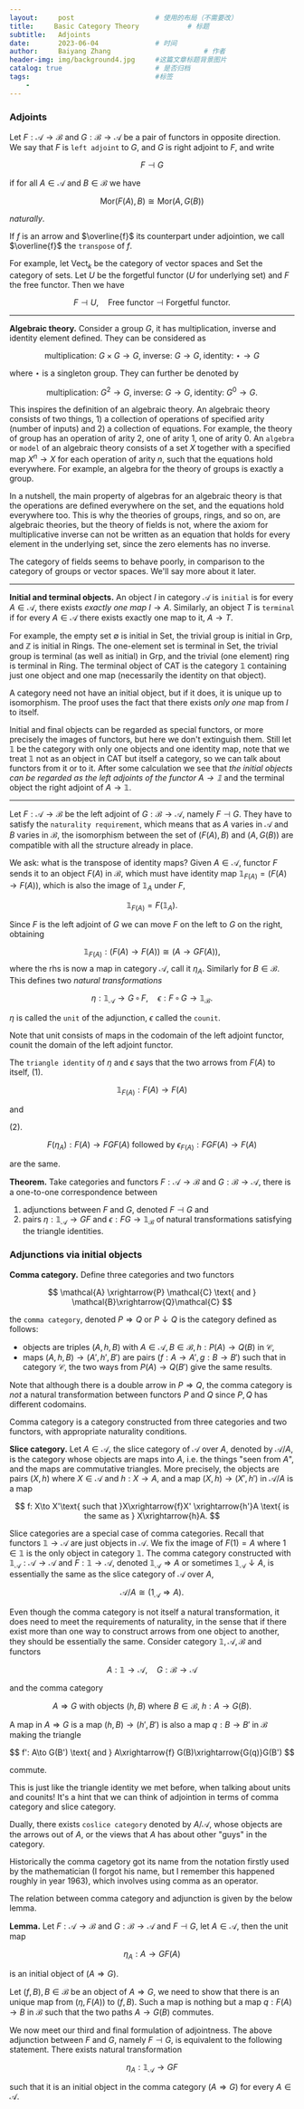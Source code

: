 ```yaml
---
layout:     post   				    # 使用的布局（不需要改）
title:     Basic Category Theory 			# 标题 
subtitle:   Adjoints
date:       2023-06-04 				# 时间
author:     Baiyang Zhang 						# 作者
header-img: img/background4.jpg 	#这篇文章标题背景图片
catalog: true 						# 是否归档
tags:								#标签
    - 
---
```


### Adjoints

Let $F: \mathcal{A}\to \mathcal{B}$ and $G: \mathcal{B}\to \mathcal{A}$ be a pair of functors in opposite direction. We say that $F$ is `left adjoint` to $G$, and $G$ is right adjoint to $F$, and write 

$$
F \dashv G
$$

if for all $A \in  \mathcal{A}$ and $B \in\mathcal{B}$ we have 

$$
\text{Mor}(F(A),B) \cong \text{Mor}(A,G(B))
$$

*naturally*.

If $f$ is an arrow and $\overline{f}$ its counterpart under adjointion, we call $\overline{f}$ the `transpose` of $f$.

For example, let $\text{Vect}_ {k}$ be the category of vector spaces and $\text{Set}$ the category of sets. Let $U$ be the forgetful functor ($U$ for underlying set) and $F$ the free functor. Then we have 

$$
F\dashv U,\quad  \text{Free functor} \dashv \text{Forgetful functor}.
$$

- - -

**Algebraic theory.** Consider a group $G$, it has multiplication, inverse and identity element defined. They can be considered as 

$$
\text{multiplication: } G\times G\to G,\;\text{inverse: } G\to G,\; \text{identity: } \star\to G
$$

where $\star$ is a singleton group. They can further be denoted by 

$$
\text{multiplication: } G^{2}\to G,\;\text{inverse: } G\to G,\; \text{identity: } G^{0}\to G.
$$

This inspires the definition of an algebraic theory. An algebraic theory consists of two things, 1) a collection of operations of specified arity (number of inputs) and 2) a collection of equations. For example, the theory of group has an operation of arity $2$, one of arity $1$, one of arity $0$. An `algebra` or `model` of an algebraic theory consists of a set $X$ together with a specified map $X^{n}\to X$ for each operation of arity $n$, such that the equations hold everywhere. For example, an algebra for the theory of groups is exactly a group.

In a nutshell, the main property of algebras for an algebraic theory is that the operations are defined everywhere on the set, and the equations hold everywhere too. This is why the theories of groups, rings, and so on, are algebraic theories, but the theory of fields is not, where the axiom for multiplicative inverse can not be written as an equation that holds for every element in the underlying set, since the zero elements has no inverse.

The category of fields seems to behave poorly, in comparison to the category of groups or vector spaces. We'll say more about it later. 

- - -

**Initial and terminal objects.** An object $I$ in category $\mathcal{A}$ is `initial` is for every $A\in\mathcal{A}$, there exists *exactly one map* $I\to A$. Similarly, an object $T$ is `terminal` if for every $A\in\mathcal{A}$ there exists exactly one map to it, $A\to T$.

For example, the empty set $\emptyset$ is initial in $\text{Set}$, the trivial group is initial in $\text{Grp}$, and $\mathbb{Z}$ is initial in $\text{Rings}$. The one-element set is terminal in $\text{Set}$, the trivial group is terminal (as well as initial) in $\text{Grp}$, and the trivial (one element) ring is terminal in $\text{Ring}$. The terminal object of $\text{CAT}$ is the category $\mathbb{1}$ containing just one object and one map (necessarily the identity on that object).

A category need not have an initial object, but if it does, it is unique up to isomorphism. The proof uses the fact that there exists *only one* map from $I$ to itself.

Initial and final objects can be regarded as special functors, or more precisely the images of functors, but here we don't extinguish them. Still let $\mathbb{1}$ be the category with only one objects and one identity map, note that we treat $\mathbb{1}$ not as an object in $\text{CAT}$ but itself a category, so we can talk about functors from it or to it. After some calculation we see that *the initial objects can be regarded as the left adjoints of the functor $A\to \mathbb{1}$* and the terminal object the right adjoint of $A\to \mathbb{1}$.

- - -

Let $F: \mathcal{A}\to \mathcal{B}$ be the left adjoint of $G: \mathcal{B}\to \mathcal{A}$, namely $F \dashv G$. They have to satisfy the `naturality requirement`, which means that as $A$ varies in $\mathcal{A}$ and $B$ varies in $\mathcal{B}$, the isomorphism between the set of $(F(A),B)$ and $(A,G(B))$ are compatible with all the structure already in place. 

We ask: what is the transpose of identity maps? Given $A\in\mathcal{A}$, functor $F$ sends it to an object $F(A)$ in $\mathcal{B}$, which must have identity map $\mathbb{1}_ {F(A)} = (F(A)\to F(A))$, which is also the image of $\mathbb{1}_ {A}$ under $F$,

$$
\mathbb{1}_ {F(A)} = F(\mathbb{1}_ {A}).
$$

Since $F$ is the left adjoint of $G$ we can move $F$ on the left to $G$ on the right, obtaining 

$$
\mathbb{1}_ {F(A)}: (F(A)\to F(A))\cong(A\to GF(A)),
$$
where the rhs is now a map in category $\mathcal{A}$, call it $\eta_ {A}$.  Similarly for $B\in\mathcal{B}$. This defines two *natural transformations*

$$
\eta: \mathbb{1}_ {\mathcal{A}} \to G\,\circ\,F, \quad  \epsilon: F\,\circ\,G\to \mathbb{1}_ {\mathcal{B}}.
$$

$\eta$ is called the `unit` of the adjunction, $\epsilon$ called the `counit`.

Note that unit consists of maps in the codomain of the left adjoint functor, counit the domain of the left adjoint functor.

The `triangle identity` of $\eta$ and $\epsilon$ says that the two arrows from $F(A)$ to itself,
(1). 

$$
\mathbb{1}_ {F(A)}: F(A) \to F(A)
$$

and 

(2). 

$$
F(\eta_ {A}): F(A) \to FGF(A) \text{ followed by } \epsilon_ {F(A)}: FGF(A)\to F(A)
$$

are the same. 

**Theorem.** Take categories and functors $F: \mathcal{A}\to \mathcal{B}$ and $G: \mathcal{B}\to \mathcal{A}$, there is a one-to-one correspondence between

1. adjunctions between $F$ and $G$, denoted $F\dashv G$ and 
2. pairs $\eta: \mathbb{1}_ {\mathcal{A}}\to GF$ and $\epsilon: FG\to \mathbb{1}_ {\mathcal{B}}$ of natural transformations satisfying the triangle identities.

### Adjunctions via initial objects

**Comma category.** Define three categories and two functors

$$
\mathcal{A} \xrightarrow{P} \mathcal{C} \text{ and } \mathcal{B}\xrightarrow{Q}\mathcal{C}
$$

the `comma category`, denoted $P\Rightarrow Q$ or $P\downarrow Q$ is the category defined as follows:

- objects are triples $(A,h,B)$ with $A\in\mathcal{A},B\in\mathcal{B},h: P(A)\to Q(B)$ in $\mathcal{C}$,
- maps $(A,h,B)\to(A',h',B')$ are pairs $(f: A\to A',g: B\to B')$ such that in category $\mathcal{C}$, the two ways from $P(A)\to Q(B')$ give the same results.

Note that although there is a double arrow in $P\Rightarrow Q$, the comma category is *not* a natural transformation between functors $P$ and $Q$ since $P,Q$ has different codomains.

Comma category is a category constructed from three categories and two functors, with appropriate naturality conditions.

**Slice category.** Let $A\in\mathcal{A}$, the slice category of $\mathcal{A}$ over $A$, denoted by $\mathcal{A} / A$, is the category whose objects are maps into $A$, i.e. the things "seen from $A$", and the maps are commutative triangles. More precisely, the objects are pairs $(X,h)$ where $X\in\mathcal{A}$ and $h: X\to A$, and a map $(X,h)\to(X',h')$ in $\mathcal{A} / A$ is a map 

$$
f: X\to X'\text{ such that }X\xrightarrow{f}X' \xrightarrow{h'}A \text{ is the same as } X\xrightarrow{h}A.
$$

Slice categories are a special case of comma categories. Recall that functors $\mathbb{1}\to\mathcal{A}$ are just objects in $\mathcal{A}$. We fix the image of $F(1)=A$ where $1\in\mathbb{1}$ is the only object in category $\mathbb{1}$. The comma category constructed with $\mathbb{1}_ {\mathcal{A}}: \mathcal{A}\to\mathcal{A}$ and $F: \mathbb{1}\to\mathcal{A}$, denoted $\mathbb{1}_ {\mathcal{A}}\Rightarrow A$ or sometimes $\mathbb{1}_ {\mathcal{A}}\downarrow A$, is essentially the same as the slice category of $\mathcal{A}$ over $A$, 

$$
\mathcal{A} / A \cong (1_ {\mathcal{A}}\Rightarrow A).
$$

Even though the comma category is not itself a natural transformation, it does need to meet the requirements of naturality, in the sense that if there exist more than one way to construct arrows from one object to another, they should be essentially the same. Consider category $\mathbb{1}, \mathcal{A},\mathcal{B}$ and functors

$$
A: \mathbb{1}\to\mathcal{A},\quad G: \mathcal{B}\to\mathcal{A}
$$

and the comma category

$$
A\Rightarrow G \text{ with objects } (h,B) \text{ where }B\in \mathcal{B},\;h: A\to G(B).
$$

A map in $A\Rightarrow G$ is a map $(h,B)\to(h',B')$ is also a map $q: B\to B'$ in $\mathcal{B}$ making the triangle

$$
f': A\to G(B') \text{ and } A\xrightarrow{f} G(B)\xrightarrow{G(q)}G(B')
$$

commute.

This is just like the triangle identity we met before, when talking about units and counits! It's a hint that we can think of adjointion in terms of comma category and slice category.

Dually, there exists `coslice category` denoted by $A / \mathcal{A}$, whose objects are the arrows out of $A$, or the views that $A$ has about other "guys" in the category.

Historically the comma cagetory got its name from the notation firstly used by the mathematician (I forgot his name, but I remember this happened roughly in year 1963), which involves using comma as an operator. 

The relation between comma category and adjunction is given by the below lemma.

**Lemma.** Let $F: \mathcal{A}\to\mathcal{B}$ and $G: \mathcal{B}\to\mathcal{A}$ and $F\dashv G$, let $A\in\mathcal{A}$, then the unit map 

$$
\eta_ {A}: A \to GF(A) 
$$

is an initial object of $(A\Rightarrow G)$.

Let $(f,B), B\in\mathcal{B}$ be an object of $A\Rightarrow G$, we need to show that there is an unique map from $(\eta, F(A))$ to $(f,B)$. Such a map is nothing but a map $q: F(A)\to B$ in $\mathcal{B}$ such that the two paths $A\to G(B)$ commutes.

We now meet our third and final formulation of adjointness. The above adjunction between $F$ and $G$, namely $F \dashv G$, is equivalent to the following statement. There exists natural transformation 

$$
\eta_ {A}: \mathbb{1}_ {\mathcal{A}}\to GF
$$

such that it is an initial object in the comma category $(A\Rightarrow G)$ for every $A\in\mathcal{A}$. 

